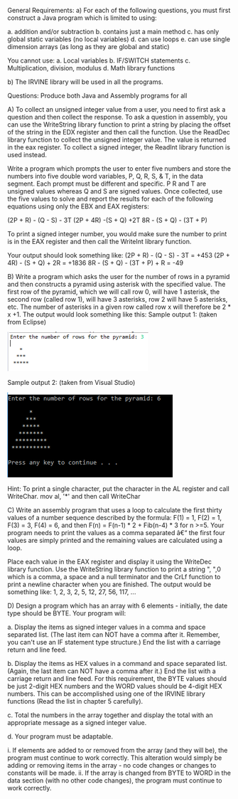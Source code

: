 General Requirements:
a) For each of the following questions, you must first construct 	a Java program which is limited to using:

a. addition and/or subtraction
b. contains just a main method
c. has only global static variables (no local variables)
d. can use loops
e. can use single dimension arrays (as long as they are global and static)

You cannot use:
a. Local variables
b. IF/SWITCH statements
c. Multiplication, division, modulus
d. Math library functions

b) The IRVINE library will be used in all the programs.


Questions: Produce both Java and Assembly programs for all

A) To collect an unsigned integer value from a user, you need to first ask a question and then collect the response. To ask a question in assembly, you can use the WriteString library function to print a string by placing the offset of the string in the EDX register and then call the function. Use the ReadDec library function to collect the unsigned integer value. The value is returned in the eax register. To collect a signed integer, the ReadInt library function is used instead.

Write a program which prompts the user to enter five numbers and store the numbers into five double word variables, P, Q, R, S, & T, in the data segment. Each prompt must be different and specific. P R and T are unsigned values whereas Q and S are signed values. Once collected, use the five values to solve and report the results for each of the following equations using only the EBX and EAX registers:

(2P + R) - (Q - S) - 3T
(2P + 4R) -(S + Q) +2T
8R - (S + Q) - (3T + P)

To print a signed integer number, you would make sure the number to print is in the EAX register and then call the WriteInt library function. 

Your output should look something like: 
(2P + R) - (Q - S) - 3T = +453 
(2P + 4R) - (S + Q) + 2R = +1836 
8R - (S + Q) - (3T + P) + R = -49

B) Write a program which asks the user for the number of rows in a pyramid and then constructs a pyramid using asterisk with the specified value. The first row of the pyramid, which we will call row 0, will have 1 asterisk, the second row (called row 1), will have 3 asterisks, row 2 will have 5 asterisks, etc. The number of asterisks in a given row called row x will therefore be 2 * x +1. The output would look something like this:
Sample output 1: (taken from Eclipse)

![](images/ex1pic1.png)

Sample output 2: (taken from Visual Studio)

![](images/ex1pic2.png)

Hint: To print a single character, put the character in the AL register and call WriteChar.
mov al, '*' and then call WriteChar

C) Write an assembly program that uses a loop to calculate the first thirty values of a number sequence described by the formula: F(1) = 1, F(2) = 1, F(3) = 3, F(4) = 6, and then F(n) = F(n-1) * 2 + Fib(n-4) * 3 for n >=5. Your program needs to print the values as a comma separated â€“ the first four values are simply printed and the remaining values are calculated using a loop.

Place each value in the EAX register and display it using the WriteDec library function. Use the WriteString library function to print a string ", ",0 which is a comma, a space and a null terminator and the CrLf function to print a newline character when you are finished. The output would be something like:
1, 2, 3, 2, 5, 12, 27, 56, 117, ...


D) Design a program which has an array with 6 elements - initially, the date type should be BYTE. Your program will:

a. Display the items as signed integer values in a comma and space separated list. (The last item can NOT have a comma after it. Remember, you can't use an IF statement type structure.) End the list with a carriage return and line feed.

b. Display the items as HEX values in a command and space separated list. (Again, the last item can NOT have a comma after it.) End the list with a carriage return and line feed. For this requirement, the BYTE values should be just 2-digit HEX numbers and the WORD values should be 4-digit HEX numbers. This can be accomplished using one of the IRVINE library functions (Read the list in chapter 5 carefully).

c. Total the numbers in the array together and display the total with an appropriate message as a signed integer value.

d. Your program must be adaptable.

i. If elements are added to or removed from the array (and they will be), the program must continue to work correctly. This alteration would simply be adding or removing items in the array - no code changes or changes to constants will be made.
ii. If the array is changed from BYTE to WORD in the data section (with no other code changes), the program must continue to work correctly.
